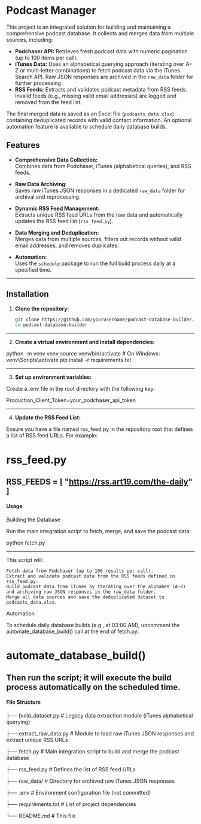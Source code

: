 # Podcast Manager

This project is an integrated solution for building and maintaining a comprehensive podcast database. It collects and merges data from multiple sources, including:

- **Podchaser API:** Retrieves fresh podcast data with numeric pagination (up to 100 items per call).
- **iTunes Data:** Uses an alphabetical querying approach (iterating over A–Z or multi-letter combinations) to fetch podcast data via the iTunes Search API. Raw JSON responses are archived in the `raw_data` folder for further processing.
- **RSS Feeds:** Extracts and validates podcast metadata from RSS feeds. Invalid feeds (e.g., missing valid email addresses) are logged and removed from the feed list.

The final merged data is saved as an Excel file (`podcasts_data.xlsx`) containing deduplicated records with valid contact information. An optional automation feature is available to schedule daily database builds.

## Features

- **Comprehensive Data Collection:**  
  Combines data from Podchaser, iTunes (alphabetical queries), and RSS feeds.
  
- **Raw Data Archiving:**  
  Saves raw iTunes JSON responses in a dedicated `raw_data` folder for archival and reprocessing.
  
- **Dynamic RSS Feed Management:**  
  Extracts unique RSS feed URLs from the raw data and automatically updates the RSS feed list (`rss_feed.py`).
  
- **Data Merging and Deduplication:**  
  Merges data from multiple sources, filters out records without valid email addresses, and removes duplicates.
  
- **Automation:**  
  Uses the `schedule` package to run the full build process daily at a specified time.
----------------------------------------------------------------
## Installation

1. **Clone the repository:**
   ```bash
   git clone https://github.com/yourusername/podcast-database-builder.git
   cd podcast-database-builder


----------------------------------------------------------------
2. **Create a virtual environment and install dependencies:**

python -m venv venv
source venv/bin/activate  # On Windows: venv\Scripts\activate
pip install -r requirements.txt

----------------------------------------------------------------
3. **Set up environment variables:**

Create a .env file in the root directory with the following key:

Production_Client_Token=your_podchaser_api_token

----------------------------------------------------------------
4. **Update the RSS Feed List:**

Ensure you have a file named rss_feed.py in the repository root that defines a list of RSS feed URLs. For example:

# rss_feed.py
RSS_FEEDS = [
    "https://rss.art19.com/the-daily"
]
----------------------------------------------------------------
#### Usage

Building the Database

Run the main integration script to fetch, merge, and save the podcast data:

python fetch.py

----------------------------------------------------------------
This script will:

    Fetch data from Podchaser (up to 100 results per call).
    Extract and validate podcast data from the RSS feeds defined in rss_feed.py.
    Build podcast data from iTunes by iterating over the alphabet (A–Z) and archiving raw JSON responses in the raw_data folder.
    Merge all data sources and save the deduplicated dataset to podcasts_data.xlsx.

Automation

To schedule daily database builds (e.g., at 03:00 AM), uncomment the automate_database_build() call at the end of fetch.py:

# automate_database_build()

Then run the script; it will execute the build process automatically on the scheduled time.
-----------------------------------------------------------------

#### File Structure

├── build_dataset.py        # Legacy data extraction module (iTunes alphabetical querying)

├── extract_raw_data.py     # Module to load raw iTunes JSON responses and extract unique RSS URLs

├── fetch.py                # Main integration script to build and merge the podcast database

├── rss_feed.py             # Defines the list of RSS feed URLs

├── raw_data/               # Directory for archived raw iTunes JSON responses

├── .env                    # Environment configuration file (not committed)

├── requirements.txt # List of project dependencies

└── README.md               # This file

